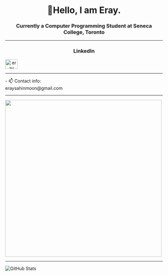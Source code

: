 <h1 align="center">👾Hello, I am Eray.</h1>
<h3 align="center">Currently a Computer Programming Student at Seneca College, Toronto</h3>
<hr>
<h3 align="center">LinkedIn</h3>
<a align="center" href="https://linkedin.com/in/eraysahin06" target="blank"><img src="https://raw.githubusercontent.com/rahuldkjain/github-profile-readme-generator/master/src/images/icons/Social/linked-in-alt.svg" alt="eray sahin" height="30" width="40" /></a><br/>
<hr>
- 📫 Contact info:<br> eraysahinmoon@gmail.com
<hr>
<img src="https://holopin.me/@eraysahin06" width="500px"/>
<hr>

![GitHub Stats](https://github-readme-stats.vercel.app/api?username=eraysahin06&hide=stars,contribs,issues&theme=dark)
